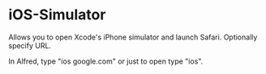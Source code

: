 iOS-Simulator
=============

Allows you to open Xcode's iPhone simulator and launch Safari. Optionally specify URL.

In Alfred, type "ios google.com" or just to open type "ios".
